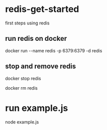 # redis-get-started
first steps using redis

## run redis on docker

docker run --name redis -p 6379:6379 -d redis

## stop and remove redis

docker stop redis

docker rm redis

# run example.js

node example.js

